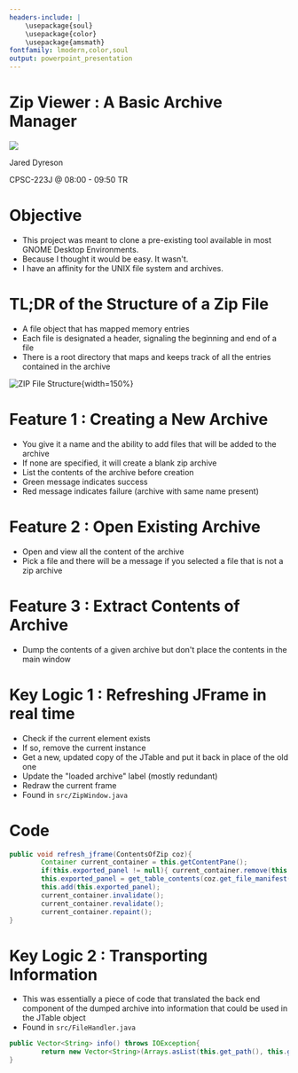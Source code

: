 ```yaml
---
headers-include: |
	\usepackage{soul}
	\usepackage{color}
	\usepackage{amsmath}
fontfamily: lmodern,color,soul
output: powerpoint_presentation
---
```


# Zip Viewer : A Basic Archive Manager

![](assets/archive_logo)

Jared Dyreson

CPSC-223J @ 08:00 - 09:50 TR

# Objective

- This project was meant to clone a pre-existing tool available in most GNOME Desktop Environments.
- Because I thought it would be easy. It wasn't.
- I have an affinity for the UNIX file system and archives.

# TL;DR of the Structure of a Zip File

- A file object that has mapped memory entries
- Each file is designated a header, signaling the beginning and end of a file
- There is a root directory that maps and keeps track of all the entries contained in the archive

![ZIP File Structure](assets/zip_struct){width=150%}

# Feature 1 : Creating a New Archive

- You give it a name and the ability to add files that will be added to the archive
- If none are specified, it will create a blank zip archive
- List the contents of the archive before creation
- Green message indicates success
- Red message indicates failure (archive with same name present)

<!--![Fail Screen](assets/fail_create)-->

<!--![List Contents](assets/ls_contents)-->

<!--![Success Screen](assets/success_create)-->


# Feature 2 : Open Existing Archive

- Open and view all the content of the archive
- Pick a file and there will be a message if you selected a file that is not a zip archive

<!--![Zip Error Message](assets/malformed_zip_error)-->

<!--![Zip Success Program Flow](assets/success_loadi)-->

# Feature 3 : Extract Contents of Archive

- Dump the contents of a given archive but don't place the contents in the main window

<!--![Extraction success](assets/extract_succes)-->

# Key Logic 1 : Refreshing JFrame in real time

- Check if the current element exists
- If so, remove the current instance
- Get a new, updated copy of the JTable and put it back in place of the old one
- Update the "loaded archive" label (mostly redundant)
- Redraw the current frame
- Found in `src/ZipWindow.java`

# Code

```java
public void refresh_jframe(ContentsOfZip coz){
        Container current_container = this.getContentPane();
        if(this.exported_panel != null){ current_container.remove(this.exported_panel); }
        this.exported_panel = get_table_contents(coz.get_file_manifest(), coz.get_column_names());
        this.add(this.exported_panel);
        current_container.invalidate();
        current_container.revalidate();
        current_container.repaint();
}
```

# Key Logic 2 : Transporting Information

- This was essentially a piece of code that translated the back end component of the dumped archive into information that could be used in the JTable object
- Found in `src/FileHandler.java`

```java
public Vector<String> info() throws IOException{
        return new Vector<String>(Arrays.asList(this.get_path(), this.get_file_size(), this.get_mime_type(), this.get_last_modified()));
}
```
